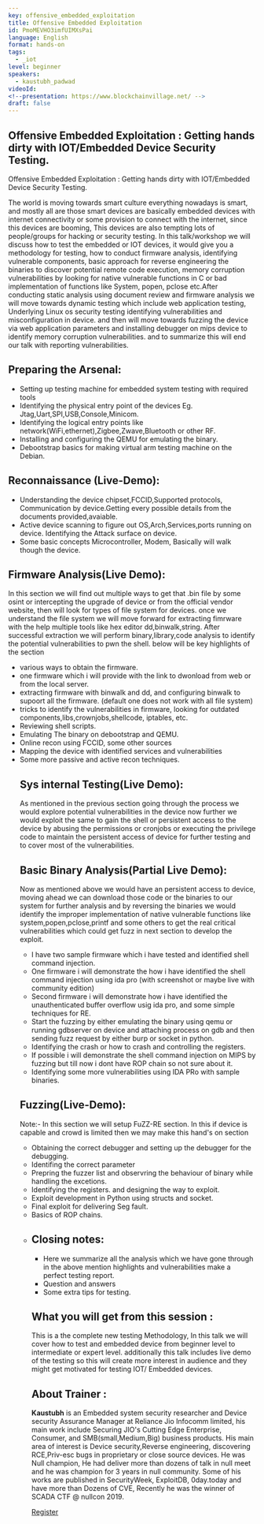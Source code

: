 ```yaml
---
key: offensive_embedded_exploitation
title: Offensive Embedded Exploitation
id: PmoMEVHO3imfUIMXsPai
language: English
format: hands-on
tags:
  - _iot
level: beginner
speakers:
  - kaustubh_padwad
videoId: 
<!--presentation: https://www.blockchainvillage.net/ -->
draft: false
---
```

<h2>Offensive Embedded Exploitation : Getting hands dirty with IOT/Embedded Device Security Testing.</h2>

Offensive Embedded Exploitation : Getting hands dirty with IOT/Embedded Device Security Testing.

The world is moving towards smart culture everything nowadays is smart, and mostly all are those smart
devices are basically embedded devices with internet connectivity or some provision to connect with the
internet, since this devices are booming, This devices are also tempting lots of people/groups for hacking
or security testing. In this talk/workshop we will discuss how to test the embedded or IOT devices, it would 
give you a methodology for testing, how to conduct firmware analysis, identifying vulnerable components, basic
approach for reverse engineering the binaries to discover potential remote code execution, memory corruption 
vulnerabilities by looking for native vulnerable functions in C or bad implementation of functions
like System, popen, pclose etc.After conducting static analysis using document review and firmware analysis 
we will move towards dynamic testing which include web application testing, Underlying Linux os security 
testing identifying vulnerabilities and misconfiguration in device. and then will move towards fuzzing the 
device via web application parameters and installing debugger on mips device to identify memory corruption
vulnerabilities. and to summarize this will end our talk with reporting vulnerabilities.


<h2>Preparing the Arsenal:</h2>
<ul>   
<li>Setting up testing machine for embedded system testing with required tools</li>
<li>Identifying the physical entry point of the devices Eg. Jtag,Uart,SPI,USB,Console,Minicom.</li>
<li>Identifying the logical entry points like network(WiFi,ethernet),Zigbee,Zwave,Bluetooth or other RF.</li>
<li>Installing and configuring the QEMU for emulating the binary.</li>
<li>Debootstrap basics for making virtual arm testing machine on the Debian.</li>
</ul>

<h2>Reconnaissance (Live-Demo):</h2>
<ul>
<li>Understanding the device chipset,FCCID,Supported protocols, Communication by device.Getting every possible details from the documents provided,avaiable.</li>
<li>Active device scanning to figure out OS,Arch,Services,ports running on device. Identifying the Attack surface on device.</li>
<li>Some basic concepts Microcontroller, Modem, Basically will walk though the device.</li>
</ul>

<h2>Firmware Analysis(Live Demo):</h2>

In this section we will find out multiple ways to get that .bin file by some osint or intercepting the upgrade of device 
or from the official vendor website, then will look for types of file system for devices. once we understand the file system 
we will move forward for extracting fimrware  with the help multiple tools like hex editor dd,binwalk,string. 
After successful extraction we will perform binary,library,code analysis to identify the potential vulnerabilities to pwn the shell. below 
will be key highlights of the section
<ul>
<li>various  ways to obtain the firmware.</li>
<li>one firmware which i will provide with the link to dwonload from web or from the local server.</li>
<li>extracting firmware with binwalk and dd, and configuring binwalk to supoort all the firmware. (default one does not work with all file system)</li>
<li>tricks to identify the vulnerabilities in firmware, looking for outdated components,libs,crownjobs,shellcode, iptables, etc.</li>
<li>Reviewing shell scripts. </li>
<li>Emulating The binary on debootstrap and QEMU.  </li>
<li>Online recon using FCCID, some other sources </li>
<li>Mapping the device with identified services and vulnerabilities</li>
<li>Some more passive and active recon techniques.</li>

<h2>Sys internal Testing(Live Demo):</h2>

As mentioned in the previous section going through the process we would explore potential vulnerabilities in the device now further we would exploit the same to gain the shell or persistent access to the device by abusing the permissions or cronjobs or executing the privilege code to maintain the persistent access of device for further testing and to cover most of the vulnerabilities.

<h2>Basic Binary Analysis(Partial Live Demo):</h2>

Now as mentioned above we would have an persistent access to device, moving ahead we can download those code or the binaries to our system for further analysis and by reversing the binaries we would identify the improper implementation of native vulnerable functions like system,popen,pclose,printf and some others to get the real critical vulnerabilities which could get fuzz in next section to develop the exploit.
<ul>
<li>I have two sample firmware which i have tested and identified shell command injection. </li>
<li>One firmware i will demonstrate the how i have identified the shell command injection using ida pro (with screenshot or maybe live with community edition)</li>
<li>Second firmware i will demonstrate how i have identified the unauthenticated buffer overflow usig ida pro, and some simple techniques for RE.</li>
<li>Start the fuzzing by either emulating the binary using qemu or running gdbserver on device and attaching process on gdb  and then sending fuzz request by either burp or socket in python.</li>
<li>Identifying the crash or how to crash and controlling the registers. </li>
<li>If possible i will demonstrate the shell command injection on MIPS by fuzzing but till now i dont have ROP chain so not sure about it.</li>
<li>Identifying some more vulnerabilities using IDA PRo with sample binaries. </li>
</ul>

<h2>Fuzzing(Live-Demo):</h2>

Note:- In this section we will setup FuZZ-RE section. In this if device is capable and crowd is limited then we may make this hand's on section 
<ul>
<li>Obtaining the correct debugger and setting up the debugger for the debugging.</li>
<li>Identifing the correct parameter </li>
<li>Prepring the fuzzer list and observring the behaviour of binary while handling the excetions.</li>
<li>Identifying the registers. and designing the way to exploit.</li>
<li>Exploit development in Python  using structs and socket.</li>
<li>Final exploit for delivering Seg fault.</li>
<li>Basics of ROP chains.<li>

<h2>Closing notes:</h2>
<ul>
<li>Here we summarize all the analysis which we have gone through in the above mention highlights and vulnerabilities make a perfect testing report. </li>
<li>Question and answers </li>
<li>Some extra tips for testing.</li>
</ul>

<h2>What you will get from this session :</h2>

This is a the complete new testing Methodology,  In this talk we will cover how to test and embedded device from beginner level to intermediate or expert level. additionally this talk includes live demo of the testing so this will create more interest in audience  and they might get motivated for testing IOT/ Embedded devices. 

<h2>About Trainer :</h2>

<b>Kaustubh</b> is an Embedded system security researcher and Device security Assurance Manager at  Reliance Jio Infocomm limited, his main work include Securing  JIO's Cutting Edge Enterprise, Consumer, and SMB(small,Medium,Big) business products. His main area of interest is Device security,Reverse engineering, discovering RCE,Priv-esc bugs in proprietary or close source devices. He was Null champion, He had deliver more than dozens of talk in null meet and he was champion for 3 years in null community. Some of his works are published in SecurityWeek, ExploitDB, 0day.today and have more than Dozens of CVE, Recently he was the winner of SCADA CTF @ nullcon 2019.

<a align="center" class="btn primary" target="_blank" rel="noopener" href="https://docs.google.com/forms/d/1nLB0vlp49FRicjwI9R8WRXTfUkgVXJLYTem8LjVfAXw/">Register</a>